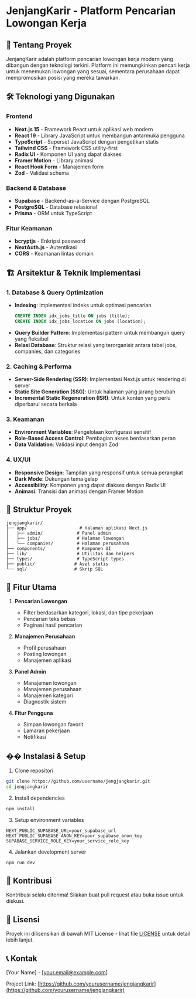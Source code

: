 # JenjangKarir - Platform Pencarian Lowongan Kerja

## 🚀 Tentang Proyek

JenjangKarir adalah platform pencarian lowongan kerja modern yang dibangun dengan teknologi terkini. Platform ini memungkinkan pencari kerja untuk menemukan lowongan yang sesuai, sementara perusahaan dapat mempromosikan posisi yang mereka tawarkan.

## 🛠 Teknologi yang Digunakan

### Frontend
- **Next.js 15** - Framework React untuk aplikasi web modern
- **React 19** - Library JavaScript untuk membangun antarmuka pengguna
- **TypeScript** - Superset JavaScript dengan pengetikan statis
- **Tailwind CSS** - Framework CSS utility-first
- **Radix UI** - Komponen UI yang dapat diakses
- **Framer Motion** - Library animasi
- **React Hook Form** - Manajemen form
- **Zod** - Validasi schema

### Backend & Database
- **Supabase** - Backend-as-a-Service dengan PostgreSQL
- **PostgreSQL** - Database relasional
- **Prisma** - ORM untuk TypeScript

### Fitur Keamanan
- **bcryptjs** - Enkripsi password
- **NextAuth.js** - Autentikasi
- **CORS** - Keamanan lintas domain

## 🏗 Arsitektur & Teknik Implementasi

### 1. Database & Query Optimization
- **Indexing**: Implementasi indeks untuk optimasi pencarian
  ```sql
  CREATE INDEX idx_jobs_title ON jobs (title);
  CREATE INDEX idx_jobs_location ON jobs (location);
  ```
- **Query Builder Pattern**: Implementasi pattern untuk membangun query yang fleksibel
- **Relasi Database**: Struktur relasi yang terorganisir antara tabel jobs, companies, dan categories

### 2. Caching & Performa
- **Server-Side Rendering (SSR)**: Implementasi Next.js untuk rendering di server
- **Static Site Generation (SSG)**: Untuk halaman yang jarang berubah
- **Incremental Static Regeneration (ISR)**: Untuk konten yang perlu diperbarui secara berkala

### 3. Keamanan
- **Environment Variables**: Pengelolaan konfigurasi sensitif
- **Role-Based Access Control**: Pembagian akses berdasarkan peran
- **Data Validation**: Validasi input dengan Zod

### 4. UX/UI
- **Responsive Design**: Tampilan yang responsif untuk semua perangkat
- **Dark Mode**: Dukungan tema gelap
- **Accessibility**: Komponen yang dapat diakses dengan Radix UI
- **Animasi**: Transisi dan animasi dengan Framer Motion

## 📁 Struktur Proyek

```
jengjangkarir/
├── app/                    # Halaman aplikasi Next.js
│   ├── admin/             # Panel admin
│   ├── jobs/              # Halaman lowongan
│   └── companies/         # Halaman perusahaan
├── components/            # Komponen UI
├── lib/                   # Utilitas dan helpers
├── types/                 # TypeScript types
├── public/               # Aset statis
└── sql/                  # Skrip SQL
```

## 🚀 Fitur Utama

1. **Pencarian Lowongan**
   - Filter berdasarkan kategori, lokasi, dan tipe pekerjaan
   - Pencarian teks bebas
   - Paginasi hasil pencarian

2. **Manajemen Perusahaan**
   - Profil perusahaan
   - Posting lowongan
   - Manajemen aplikasi

3. **Panel Admin**
   - Manajemen lowongan
   - Manajemen perusahaan
   - Manajemen kategori
   - Diagnostik sistem

4. **Fitur Pengguna**
   - Simpan lowongan favorit
   - Lamaran pekerjaan
   - Notifikasi

## �� Instalasi & Setup

1. Clone repositori
```bash
git clone https://github.com/username/jengjangkarir.git
cd jengjangkarir
```

2. Install dependencies
```bash
npm install
```

3. Setup environment variables
```env
NEXT_PUBLIC_SUPABASE_URL=your_supabase_url
NEXT_PUBLIC_SUPABASE_ANON_KEY=your_supabase_anon_key
SUPABASE_SERVICE_ROLE_KEY=your_service_role_key
```

4. Jalankan development server
```bash
npm run dev
```

## 📝 Kontribusi

Kontribusi selalu diterima! Silakan buat pull request atau buka issue untuk diskusi.

## 📄 Lisensi

Proyek ini dilisensikan di bawah MIT License - lihat file [LICENSE](LICENSE) untuk detail lebih lanjut.

## 📞 Kontak

[Your Name] - [your.email@example.com]

Project Link: [https://github.com/yourusername/jengjangkarir](https://github.com/yourusername/jengjangkarir) 
